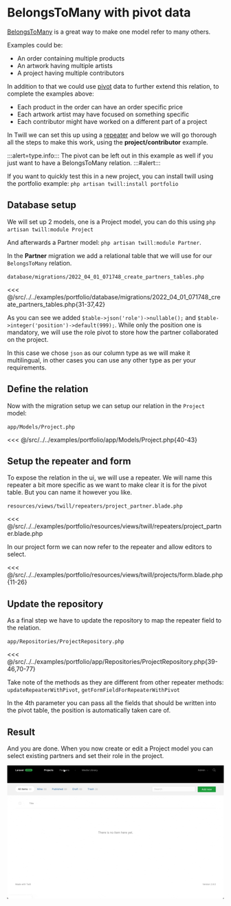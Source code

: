 # BelongsToMany with pivot data

[BelongsToMany](https://laravel.com/docs/9.x/eloquent-relationships#many-to-many) is a great way to make one model refer
to many others.

Examples could be:

- An order containing multiple products
- An artwork having multiple artists
- A project having multiple contributors

In addition to that we could
use [pivot](https://laravel.com/docs/9.x/eloquent-relationships#retrieving-intermediate-table-columns)
data to further extend this relation, to complete the examples above:

- Each product in the order can have an order specific price
- Each artwork artist may have focused on something specific
- Each contributor might have worked on a different part of a project

In Twill we can set this up using a [repeater](/form-fields/repeaters.md) and below we will go thorough all the steps to
make this work, using the **project/contributor** example.

:::alert=type.info:::
The pivot can be left out in this example as well if you just want to have a BelongsToMany relation.
:::#alert:::

If you want to quickly test this in a new project, you can install twill using the portfolio example:
`php artisan twill:install portfolio`

## Database setup

We will set up 2 models, one is a Project model, you can do this using `php artisan twill:module Project`

And afterwards a Partner model: `php artisan twill:module Partner`.

In the **Partner** migration we add a relational table that we will use for our `BelongsToMany` relation.

`database/migrations/2022_04_01_071748_create_partners_tables.php`

<<< @/src/../../examples/portfolio/database/migrations/2022_04_01_071748_create_partners_tables.php{31-37,42}

As you can see we added `$table->json('role')->nullable();` and `$table->integer('position')->default(999);`. While only
the position one is mandatory, we will use the role pivot to store how the partner collaborated on the project.

In this case we chose `json` as our column type as we will make it multilingual, in other cases you can use any other
type
as per your requirements.

## Define the relation

Now with the migration setup we can setup our relation in the `Project` model:

`app/Models/Project.php`

<<< @/src/../../examples/portfolio/app/Models/Project.php{40-43}

## Setup the repeater and form

To expose the relation in the ui, we will use a repeater. We will name this repeater a bit more specific as we want to
make clear it is for the pivot table. But you can name it however you like.

`resources/views/twill/repeaters/project_partner.blade.php`

<<< @/src/../../examples/portfolio/resources/views/twill/repeaters/project_partner.blade.php

In our project form we can now refer to the repeater and allow editors to select.

<<< @/src/../../examples/portfolio/resources/views/twill/projects/form.blade.php{11-26}

## Update the repository

As a final step we have to update the repository to map the repeater field to the relation.

`app/Repositories/ProjectRepository.php`

<<< @/src/../../examples/portfolio/app/Repositories/ProjectRepository.php{39-46,70-77}

Take note of the methods as they are different from other repeater methods: `updateRepeaterWithPivot`,
`getFormFieldForRepeaterWithPivot`

In the 4th parameter you can pass all the fields that should be written into the pivot table, the position is
automatically
taken care of.

## Result

And you are done. When you now create or edit a Project model you can select existing partners and set their role in the
project.

![demo](./assets/demo-belongs-to-many-repeater.gif)
